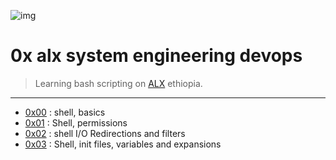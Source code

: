 ![img](https://images.squarespace-cdn.com/content/v1/5f064fad5065bf4b98603cbe/1470eb72-6bc8-44da-944d-cd43a2c9d162/ALX+PNG.png?format=300w)
# 0x alx system engineering devops

>Learning bash scripting on [ALX](https://www.alxethiopia.com/) ethiopia.

---

- [0x00](./0x00-shell_basics) : shell, basics
- [0x01](./0x01-shell_permissions) : Shell, permissions
- [0x02](./0x02-shell_redirections) : shell I/O Redirections and filters
- [0x03](./0x03-shell_variables_expansions) : Shell, init files, variables and expansions
